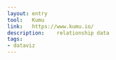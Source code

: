 ```yaml
---
layout: entry
tool:	Kumu
link:	https://www.kumu.io/
description:	relationship data
tags:
- dataviz	
---
```

